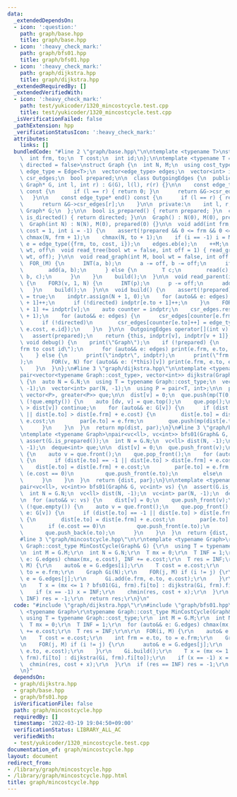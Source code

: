 ```yaml
---
data:
  _extendedDependsOn:
  - icon: ':question:'
    path: graph/base.hpp
    title: graph/base.hpp
  - icon: ':heavy_check_mark:'
    path: graph/bfs01.hpp
    title: graph/bfs01.hpp
  - icon: ':heavy_check_mark:'
    path: graph/dijkstra.hpp
    title: graph/dijkstra.hpp
  _extendedRequiredBy: []
  _extendedVerifiedWith:
  - icon: ':heavy_check_mark:'
    path: test/yukicoder/1320_mincostcycle.test.cpp
    title: test/yukicoder/1320_mincostcycle.test.cpp
  _isVerificationFailed: false
  _pathExtension: hpp
  _verificationStatusIcon: ':heavy_check_mark:'
  attributes:
    links: []
  bundledCode: "#line 2 \"graph/base.hpp\"\n\ntemplate <typename T>\nstruct Edge {\n\
    \  int frm, to;\n  T cost;\n  int id;\n};\n\ntemplate <typename T = int, bool\
    \ directed = false>\nstruct Graph {\n  int N, M;\n  using cost_type = T;\n  using\
    \ edge_type = Edge<T>;\n  vector<edge_type> edges;\n  vector<int> indptr;\n  vector<edge_type>\
    \ csr_edges;\n  bool prepared;\n\n  class OutgoingEdges {\n  public:\n    OutgoingEdges(const\
    \ Graph* G, int l, int r) : G(G), l(l), r(r) {}\n\n    const edge_type* begin()\
    \ const {\n      if (l == r) { return 0; }\n      return &G->csr_edges[l];\n \
    \   }\n\n    const edge_type* end() const {\n      if (l == r) { return 0; }\n\
    \      return &G->csr_edges[r];\n    }\n\n  private:\n    int l, r;\n    const\
    \ Graph* G;\n  };\n\n  bool is_prepared() { return prepared; }\n  constexpr bool\
    \ is_directed() { return directed; }\n\n  Graph() : N(0), M(0), prepared(0) {}\n\
    \  Graph(int N) : N(N), M(0), prepared(0) {}\n\n  void add(int frm, int to, T\
    \ cost = 1, int i = -1) {\n    assert(!prepared && 0 <= frm && 0 <= to);\n   \
    \ chmax(N, frm + 1);\n    chmax(N, to + 1);\n    if (i == -1) i = M;\n    auto\
    \ e = edge_type({frm, to, cost, i});\n    edges.eb(e);\n    ++M;\n  }\n\n  //\
    \ wt, off\n  void read_tree(bool wt = false, int off = 1) { read_graph(N - 1,\
    \ wt, off); }\n\n  void read_graph(int M, bool wt = false, int off = 1) {\n  \
    \  FOR_(M) {\n      INT(a, b);\n      a -= off, b -= off;\n      if (!wt) {\n\
    \        add(a, b);\n      } else {\n        T c;\n        read(c);\n        add(a,\
    \ b, c);\n      }\n    }\n    build();\n  }\n\n  void read_parent(int off = 1)\
    \ {\n    FOR3(v, 1, N) {\n      INT(p);\n      p -= off;\n      add(p, v);\n \
    \   }\n    build();\n  }\n\n  void build() {\n    assert(!prepared);\n    prepared\
    \ = true;\n    indptr.assign(N + 1, 0);\n    for (auto&& e: edges) {\n      indptr[e.frm\
    \ + 1]++;\n      if (!directed) indptr[e.to + 1]++;\n    }\n    FOR(v, N) indptr[v\
    \ + 1] += indptr[v];\n    auto counter = indptr;\n    csr_edges.resize(indptr.back()\
    \ + 1);\n    for (auto&& e: edges) {\n      csr_edges[counter[e.frm]++] = e;\n\
    \      if (!directed)\n        csr_edges[counter[e.to]++] = edge_type({e.to, e.frm,\
    \ e.cost, e.id});\n    }\n  }\n\n  OutgoingEdges operator[](int v) const {\n \
    \   assert(prepared);\n    return {this, indptr[v], indptr[v + 1]};\n  }\n\n \
    \ void debug() {\n    print(\"Graph\");\n    if (!prepared) {\n      print(\"\
    frm to cost id\");\n      for (auto&& e: edges) print(e.frm, e.to, e.cost, e.id);\n\
    \    } else {\n      print(\"indptr\", indptr);\n      print(\"frm to cost id\"\
    );\n      FOR(v, N) for (auto&& e: (*this)[v]) print(e.frm, e.to, e.cost, e.id);\n\
    \    }\n  }\n};\n#line 3 \"graph/dijkstra.hpp\"\n\ntemplate <typename Graph>\n\
    pair<vector<typename Graph::cost_type>, vector<int>> dijkstra(Graph& G, int v)\
    \ {\n  auto N = G.N;\n  using T = typename Graph::cost_type;\n  vector<T> dist(N,\
    \ -1);\n  vector<int> par(N, -1);\n  using P = pair<T, int>;\n\n  priority_queue<P,\
    \ vector<P>, greater<P>> que;\n\n  dist[v] = 0;\n  que.push(mp(T(0), v));\n  while\
    \ (!que.empty()) {\n    auto [dv, v] = que.top();\n    que.pop();\n    if (dv\
    \ > dist[v]) continue;\n    for (auto&& e: G[v]) {\n      if (dist[e.to] == -1\
    \ || dist[e.to] > dist[e.frm] + e.cost) {\n        dist[e.to] = dist[e.frm] +\
    \ e.cost;\n        par[e.to] = e.frm;\n        que.push(mp(dist[e.to], e.to));\n\
    \      }\n    }\n  }\n  return mp(dist, par);\n}\n#line 3 \"graph/bfs01.hpp\"\n\
    \ntemplate <typename Graph>\npair<vc<ll>, vc<int>> bfs01(Graph& G, ll v) {\n \
    \ assert(G.is_prepared());\n  int N = G.N;\n  vc<ll> dist(N, -1);\n  vc<int> par(N,\
    \ -1);\n  deque<int> que;\n\n  dist[v] = 0;\n  que.push_front(v);\n  while (!que.empty())\
    \ {\n    auto v = que.front();\n    que.pop_front();\n    for (auto&& e: G[v])\
    \ {\n      if (dist[e.to] == -1 || dist[e.to] > dist[e.frm] + e.cost) {\n    \
    \    dist[e.to] = dist[e.frm] + e.cost;\n        par[e.to] = e.frm;\n        if\
    \ (e.cost == 0)\n          que.push_front(e.to);\n        else\n          que.push_back(e.to);\n\
    \      }\n    }\n  }\n  return {dist, par};\n}\n\ntemplate <typename Graph>\n\
    pair<vc<ll>, vc<int>> bfs01(Graph& G, vc<int> vs) {\n  assert(G.is_prepared());\n\
    \  int N = G.N;\n  vc<ll> dist(N, -1);\n  vc<int> par(N, -1);\n  deque<int> que;\n\
    \n  for (auto&& v: vs) {\n    dist[v] = 0;\n    que.push_front(v);\n  }\n\n  while\
    \ (!que.empty()) {\n    auto v = que.front();\n    que.pop_front();\n    for (auto&&\
    \ e: G[v]) {\n      if (dist[e.to] == -1 || dist[e.to] > dist[e.frm] + e.cost)\
    \ {\n        dist[e.to] = dist[e.frm] + e.cost;\n        par[e.to] = e.frm;\n\
    \        if (e.cost == 0)\n          que.push_front(e.to);\n        else\n   \
    \       que.push_back(e.to);\n      }\n    }\n  }\n  return {dist, par};\n}\n\
    #line 3 \"graph/mincostcycle.hpp\"\n\r\ntemplate <typename Graph>\r\ntypename\
    \ Graph::cost_type MinCostCycle(Graph& G) {\r\n  using T = typename Graph::cost_type;\r\
    \n  int M = G.M;\r\n  int N = G.N;\r\n  T mx = 0;\r\n  T INF = 1;\r\n  for (auto&&\
    \ e: G.edges) chmax(mx, e.cost), INF += e.cost;\r\n  T res = INF;\r\n\r\n  FOR(i,\
    \ M) {\r\n    auto& e = G.edges[i];\r\n    T cost = e.cost;\r\n    int frm = e.to,\
    \ to = e.frm;\r\n    Graph Gi(N);\r\n    FOR(j, M) if (i != j) {\r\n      auto&\
    \ e = G.edges[j];\r\n      Gi.add(e.frm, e.to, e.cost);\r\n    }\r\n    Gi.build();\r\
    \n    T x = (mx <= 1 ? bfs01(Gi, frm).fi[to] : dijkstra(Gi, frm).fi[to]);\r\n\
    \    if (x == -1) x = INF;\r\n    chmin(res, cost + x);\r\n  }\r\n  if (res ==\
    \ INF) res = -1;\r\n  return res;\r\n}\n"
  code: "#include \"graph/dijkstra.hpp\"\r\n#include \"graph/bfs01.hpp\"\r\n\r\ntemplate\
    \ <typename Graph>\r\ntypename Graph::cost_type MinCostCycle(Graph& G) {\r\n \
    \ using T = typename Graph::cost_type;\r\n  int M = G.M;\r\n  int N = G.N;\r\n\
    \  T mx = 0;\r\n  T INF = 1;\r\n  for (auto&& e: G.edges) chmax(mx, e.cost), INF\
    \ += e.cost;\r\n  T res = INF;\r\n\r\n  FOR(i, M) {\r\n    auto& e = G.edges[i];\r\
    \n    T cost = e.cost;\r\n    int frm = e.to, to = e.frm;\r\n    Graph Gi(N);\r\
    \n    FOR(j, M) if (i != j) {\r\n      auto& e = G.edges[j];\r\n      Gi.add(e.frm,\
    \ e.to, e.cost);\r\n    }\r\n    Gi.build();\r\n    T x = (mx <= 1 ? bfs01(Gi,\
    \ frm).fi[to] : dijkstra(Gi, frm).fi[to]);\r\n    if (x == -1) x = INF;\r\n  \
    \  chmin(res, cost + x);\r\n  }\r\n  if (res == INF) res = -1;\r\n  return res;\r\
    \n}"
  dependsOn:
  - graph/dijkstra.hpp
  - graph/base.hpp
  - graph/bfs01.hpp
  isVerificationFile: false
  path: graph/mincostcycle.hpp
  requiredBy: []
  timestamp: '2022-03-19 19:04:50+09:00'
  verificationStatus: LIBRARY_ALL_AC
  verifiedWith:
  - test/yukicoder/1320_mincostcycle.test.cpp
documentation_of: graph/mincostcycle.hpp
layout: document
redirect_from:
- /library/graph/mincostcycle.hpp
- /library/graph/mincostcycle.hpp.html
title: graph/mincostcycle.hpp
---
```

